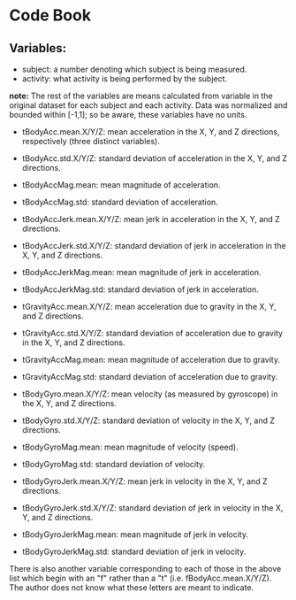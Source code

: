 Code Book
=====================

## Variables:

* subject: a number denoting which subject is being measured.
* activity: what activity is being performed by the subject.

**note:** The rest of the variables are means calculated from variable in the original dataset for each subject and each activity. Data was normalized and bounded within [-1,1]; so be aware, these variables have no units.

* tBodyAcc.mean.X/Y/Z: mean acceleration in the X, Y, and Z directions, respectively (three distinct variables).
* tBodyAcc.std.X/Y/Z: standard deviation of acceleration in the X, Y, and Z directions.

* tBodyAccMag.mean: mean magnitude of acceleration.
* tBodyAccMag.std: standard deviation of acceleration.

* tBodyAccJerk.mean.X/Y/Z: mean jerk in acceleration in the X, Y, and Z directions.
* tBodyAccJerk.std.X/Y/Z: standard deviation of jerk in acceleration in the X, Y, and Z directions.

* tBodyAccJerkMag.mean: mean magnitude of jerk in acceleration.
* tBodyAccJerkMag.std: standard deviation of jerk in acceleration.

* tGravityAcc.mean.X/Y/Z: mean acceleration due to gravity in the X, Y, and Z directions.
* tGravityAcc.std.X/Y/Z: standard deviation of acceleration due to gravity in the X, Y, and Z directions.

* tGravityAccMag.mean: mean magnitude of acceleration due to gravity.
* tGravityAccMag.std: standard deviation of acceleration due to gravity.

* tBodyGyro.mean.X/Y/Z: mean velocity (as measured by gyroscope) in the X, Y, and Z directions.
* tBodyGyro.std.X/Y/Z: standard deviation of velocity in the X, Y, and Z directions.

* tBodyGyroMag.mean: mean magnitude of velocity (speed).
* tBodyGyroMag.std: standard deviation of velocity.

* tBodyGyroJerk.mean.X/Y/Z: mean jerk in velocity in the X, Y, and Z directions.
* tBodyGyroJerk.std.X/Y/Z: standard deviation of jerk in velocity in the X, Y, and Z directions.

* tBodyGyroJerkMag.mean: mean magnitude of jerk in velocity.
* tBodyGyroJerkMag.std: standard deviation of jerk in velocity.

There is also another variable corresponding to each of those in the above list which begin with an "f" rather than a "t" (i.e. fBodyAcc.mean.X/Y/Z). The author does not know what these letters are meant to indicate.

